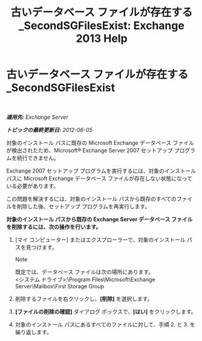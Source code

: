 ﻿---
title: '古いデータベース ファイルが存在する_SecondSGFilesExist: Exchange 2013 Help'
TOCTitle: 古いデータベース ファイルが存在する_SecondSGFilesExist
ms:assetid: fe2908e7-df8b-4f35-946a-cfbf8521e93a
ms:mtpsurl: https://technet.microsoft.com/ja-jp/library/ms.exch.setupreadiness.secondsgfilesexist(v=EXCHG.150)
ms:contentKeyID: 48270288
ms.date: 04/24/2018
mtps_version: v=EXCHG.150
ms.translationtype: HT
---

# 古いデータベース ファイルが存在する\_SecondSGFilesExist

 

_**適用先:** Exchange Server_

_**トピックの最終更新日:** 2012-06-05_

対象のインストール パスに既存の Microsoft Exchange データベース ファイルが検出されたため、Microsoft® Exchange Server 2007 セットアップ プログラムを続行できません。

Exchange 2007 セットアップ プログラムを実行するには、対象のインストール パスに Microsoft Exchange データベース ファイルが存在しない状態になっている必要があります。

この問題を解決するには、対象のインストール パスから既存のすべてのファイルを削除した後、セットアップ プログラムを再実行します。

**対象のインストール パスから既存の Exchange Server データベース ファイルを削除するには、次の操作を行います。**

1.  \[マイ コンピューター\] またはエクスプローラーで、対象のインストール パスを見つけます。
    

    > [!NOTE]
    > 既定では、データベース ファイルは次の場所にあります。<BR>&lt;システム ドライブ&gt;:\Program Files\Microsoft\Exchange Server\Mailbox\First Storage Group



2.  削除するファイルを右クリックし、**\[削除\]** を選択します。

3.  **\[ファイルの削除の確認\]** ダイアログ ボックスで、**\[はい\]** をクリックします。

4.  対象のインストール パスにあるすべてのファイルに対して、手順 2. と 3. を繰り返します。

